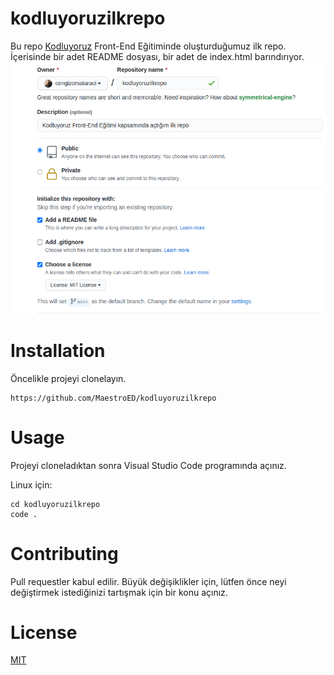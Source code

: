 # kodluyoruzilkrepo
Bu repo [Kodluyoruz](kodluyoruz.org) Front-End Eğitiminde oluşturduğumuz ilk repo. İçerisinde bir adet README dosyası, bir adet de index.html barındırıyor.
![Cengizcmataraci](https://github.com/Kodluyoruz/taskforce/raw/main/git/odev1/figures/github.png)



# Installation
Öncelikle projeyi clonelayın.
```
https://github.com/MaestroED/kodluyoruzilkrepo
````
# Usage 
Projeyi cloneladıktan sonra Visual Studio Code programında açınız.

Linux için:

```
cd kodluyoruzilkrepo
code .
```

# Contributing

Pull requestler kabul edilir. Büyük değişiklikler için, lütfen önce neyi değiştirmek istediğinizi tartışmak için bir konu açınız.

# License
[MIT](https://choosealicense.com/licenses/mit/)

